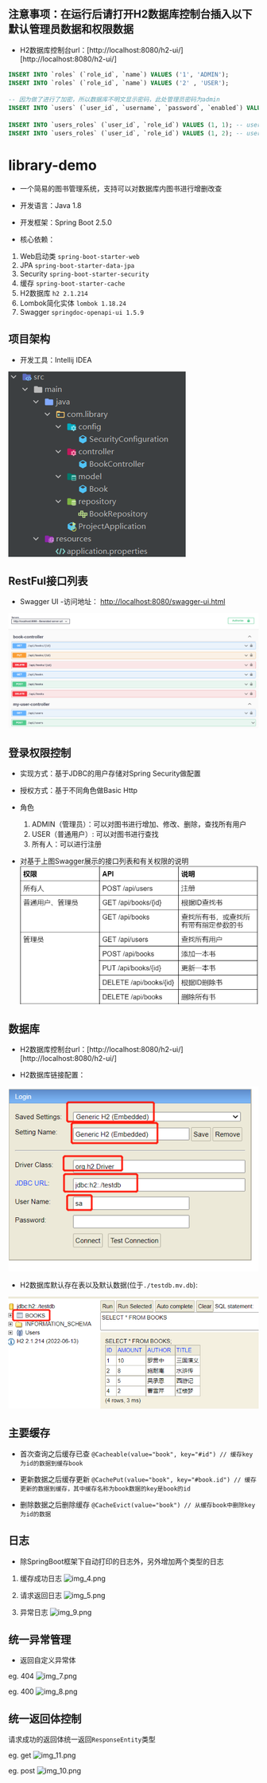## 注意事项：在运行后请打开H2数据库控制台插入以下默认管理员数据和权限数据
- H2数据库控制台url：[http://localhost:8080/h2-ui/][http://localhost:8080/h2-ui/]
```SQL
INSERT INTO `roles` (`role_id`, `name`) VALUES ('1', 'ADMIN');
INSERT INTO `roles` (`role_id`, `name`) VALUES ('2' , 'USER');

-- 因为做了进行了加密，所以数据库不明文显示密码，此处管理员密码为admin
INSERT INTO `users` (`user_id`, `username`, `password`, `enabled`) VALUES ('1', 'admin', '$2a$10$IqTJTjn39IU5.7sSCDQxzu3xug6z/LPU6IF0azE/8CkHCwYEnwBX.', '1');

INSERT INTO `users_roles` (`user_id`, `role_id`) VALUES (1, 1); -- user admin has role ADMIN
INSERT INTO `users_roles` (`user_id`, `role_id`) VALUES (1, 2); -- user admin has role USER
```

# library-demo

- 一个简易的图书管理系统，支持可以对数据库内图书进行增删改查

- 开发语言：Java 1.8

- 开发框架：Spring Boot 2.5.0

- 核心依赖：

1. Web启动类 ```spring-boot-starter-web```
2. JPA ```spring-boot-starter-data-jpa```
3. Security ```spring-boot-starter-security```
4. 缓存 ```spring-boot-starter-cache```
5. H2数据库 ```h2 2.1.214```
6. Lombok简化实体 ```lombok 1.18.24```
7. Swagger ```springdoc-openapi-ui 1.5.9```

## 项目架构

- 开发工具：Intellij IDEA

![img_1.png](img_1.png)

## RestFul接口列表

- Swagger UI 
  -访问地址： [http://localhost:8080/swagger-ui.html][http://localhost:8080/swagger-ui.html] 

![img.png](img.png)

## 登录权限控制

- 实现方式：基于JDBC的用户存储对Spring Security做配置
  
- 授权方式：基于不同角色做Basic Http
  
- 角色
  
  1. ADMIN（管理员）：可以对图书进行增加、修改、删除，查找所有用户
  2. USER（普通用户）: 可以对图书进行查找
  3. 所有人：可以进行注册

- 对基于上图Swagger展示的接口列表和有关权限的说明
![img_6.png](img_6.png)
  
## 数据库

- H2数据库控制台url：[http://localhost:8080/h2-ui/][http://localhost:8080/h2-ui/]

- H2数据库链接配置：

![img_2.png](img_2.png)

- H2数据库默认存在表以及默认数据(位于```./testdb.mv.db```):

![img_3.png](img_3.png)

## 主要缓存

- 首次查询之后缓存已查
```@Cacheable(value="book", key="#id") // 缓存key为id的数据到缓存book```

- 更新数据之后缓存更新
```@CachePut(value="book", key="#book.id") // 缓存更新的数据到缓存，其中缓存名称为book数据的key是book的id```

- 删除数据之后删除缓存
```@CacheEvict(value="book") // 从缓存book中删除key为id的数据```

## 日志

- 除SpringBoot框架下自动打印的日志外，另外增加两个类型的日志

1. 缓存成功日志
![img_4.png](img_4.png)

2. 请求返回日志
![img_5.png](img_5.png)
   
3. 异常日志
![img_9.png](img_9.png)
   
## 统一异常管理
- 返回自定义异常体

eg. 404
  ![img_7.png](img_7.png)

eg. 400
  ![img_8.png](img_8.png)



## 统一返回体控制
请求成功的返回体统一返回```ResponseEntity```类型

eg. get
![img_11.png](img_11.png)

eg. post 
![img_10.png](img_10.png)

[http://localhost:8080/swagger-ui.html]: http://localhost:8080/swagger-ui.html）